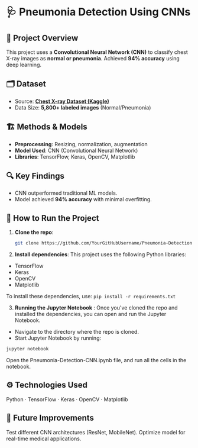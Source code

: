 # 🩺 Pneumonia Detection Using CNNs  

## 📌 Project Overview  
This project uses a **Convolutional Neural Network (CNN)** to classify chest X-ray images as **normal or pneumonia**. Achieved **94% accuracy** using deep learning.  

## 🗂️ Dataset  
- Source: **[Chest X-ray Dataset (Kaggle)](https://www.kaggle.com/datasets)**  
- Data Size: **5,800+ labeled images** (Normal/Pneumonia)  

## 🏗️ Methods & Models  
- **Preprocessing**: Resizing, normalization, augmentation  
- **Model Used**: CNN (Convolutional Neural Network)  
- **Libraries**: TensorFlow, Keras, OpenCV, Matplotlib  

## 🔍 Key Findings  
- CNN outperformed traditional ML models.  
- Model achieved **94% accuracy** with minimal overfitting.  

## 🚀 How to Run the Project  

1. **Clone the repo**:  
   ```sh
   git clone https://github.com/YourGitHubUsername/Pneumonia-Detection-CNN.git
   
2. **Install dependencies**:
This project uses the following Python libraries:
- TensorFlow
- Keras
- OpenCV
- Matplotlib
  
To install these dependencies, use:
```pip install -r requirements.txt  ```

3. **Running the Jupyter Notebook** :
Once you've cloned the repo and installed the dependencies, you can open and run the Jupyter Notebook.
- Navigate to the directory where the repo is cloned.
- Start Jupyter Notebook by running:
 ```sh
jupyter notebook
 ```
Open the Pneumonia-Detection-CNN.ipynb file, and run all the cells in the notebook.

## ⚙️ Technologies Used
Python · TensorFlow · Keras · OpenCV · Matplotlib

## 📌 Future Improvements
Test different CNN architectures (ResNet, MobileNet).
Optimize model for real-time medical applications.

